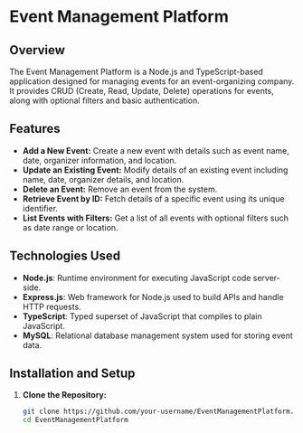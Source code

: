 # Event Management Platform

## Overview

The Event Management Platform is a Node.js and TypeScript-based application designed for managing events for an event-organizing company. It provides CRUD (Create, Read, Update, Delete) operations for events, along with optional filters and basic authentication.

## Features

- **Add a New Event:** Create a new event with details such as event name, date, organizer information, and location.
- **Update an Existing Event:** Modify details of an existing event including name, date, organizer details, and location.
- **Delete an Event:** Remove an event from the system.
- **Retrieve Event by ID:** Fetch details of a specific event using its unique identifier.
- **List Events with Filters:** Get a list of all events with optional filters such as date range or location.

## Technologies Used

- **Node.js**: Runtime environment for executing JavaScript code server-side.
- **Express.js**: Web framework for Node.js used to build APIs and handle HTTP requests.
- **TypeScript**: Typed superset of JavaScript that compiles to plain JavaScript.
- **MySQL**: Relational database management system used for storing event data.

## Installation and Setup

1. **Clone the Repository:**
   ```bash
   git clone https://github.com/your-username/EventManagementPlatform.git
   cd EventManagementPlatform
